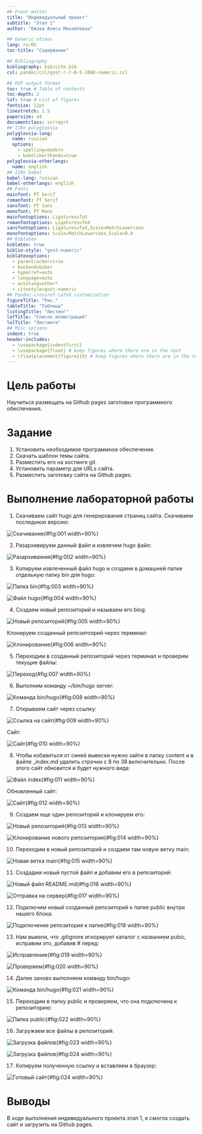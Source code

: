 ```yaml
---
## Front matter
title: "Индивидуальный проект"
subtitle: "Этап 1"
author: "Ежова Алиса Михайловна"

## Generic otions
lang: ru-RU
toc-title: "Содержание"

## Bibliography
bibliography: bib/cite.bib
csl: pandoc/csl/gost-r-7-0-5-2008-numeric.csl

## Pdf output format
toc: true # Table of contents
toc-depth: 2
lof: true # List of figures
fontsize: 12pt
linestretch: 1.5
papersize: a4
documentclass: scrreprt
## I18n polyglossia
polyglossia-lang:
  name: russian
  options:
	- spelling=modern
	- babelshorthands=true
polyglossia-otherlangs:
  name: english
## I18n babel
babel-lang: russian
babel-otherlangs: english
## Fonts
mainfont: PT Serif
romanfont: PT Serif
sansfont: PT Sans
monofont: PT Mono
mainfontoptions: Ligatures=TeX
romanfontoptions: Ligatures=TeX
sansfontoptions: Ligatures=TeX,Scale=MatchLowercase
monofontoptions: Scale=MatchLowercase,Scale=0.9
## Biblatex
biblatex: true
biblio-style: "gost-numeric"
biblatexoptions:
  - parentracker=true
  - backend=biber
  - hyperref=auto
  - language=auto
  - autolang=other*
  - citestyle=gost-numeric
## Pandoc-crossref LaTeX customization
figureTitle: "Рис."
tableTitle: "Таблица"
listingTitle: "Листинг"
lofTitle: "Список иллюстраций"
lolTitle: "Листинги"
## Misc options
indent: true
header-includes:
  - \usepackage{indentfirst}
  - \usepackage{float} # keep figures where there are in the text
  - \floatplacement{figure}{H} # keep figures where there are in the text
---
```


# Цель работы

Научиться размещать на Github pages заготовки программного обеспечения.

# Задание

1. Установить необходимое программное обеспечение.
2. Скачать шаблон темы сайта.
3. Разместить его на хостинге git.
4. Установить параметр для URLs сайта.
5. Разместить заготовку сайта на Github pages.

# Выполнение лабораторной работы

1) Скачиваем сайт hugo для генерирования страниц сайта. Скачиваем последнюю версию:

![Скачивание](image/1.png){#fig:001 width=90%}

2) Разархивируем данный файл и извлечем hugo файл:

![Разархиваwия](image/2.png){#fig:002 width=90%}

3) Копируем извлеченный файл hugo и создаем в домашней папке отдельную папку bin для hugo:

![Папка bin](image/3.png){#fig:003 width=90%}

![Файл hugo](image/4.png){#fig:004 width=90%}

4) Создаем новый репозиторий и называем его blog:

![Новый репозиторий](image/5.png){#fig:005 width=90%}

Клонируем созданный репозитоорий через терминал:

![Клонирование](image/6.png){#fig:006 width=90%}

5) Переходим в созданный репозиторий через терминал и проверим текущие файлы:

![Переход](image/7.png){#fig:007 width=90%}

6) Выполним команду ~/bin/hugo server:

![Команда bin/hugo](image/8.png){#fig:008 width=90%}

7) Открываем сайт через ссылку:

![Ссылка на сайт](image/9.png){#fig:009 width=90%}

Сайт:

![Сайт](image/10.png){#fig:010 width=90%}

8) Чтобы избавиться от синей вывески нужно зайти в папку content и в файле _index.md удалить строчки с 8 по 38 включительно. После этого сайт обновится и будет нужного вида:

![Файл index](image/11.png){#fig:011 width=90%}

Обновленный сайт:

![Сайт](image/12.png){#fig:012 width=90%}

9) Создаем еще один репозиторий и клонируем его:

![Новый репозиторий](image/13.png){#fig:013 width=90%}

![Клонирование нового репозитория](image/14.png){#fig:014 width=90%}

10) Переходим в новый репозиторий и создаем там новую ветку main:

![Новая ветка main](image/15.png){#fig:015 width=90%}

11) Создадим новый пустой файл и добавим его в репозиторий:

![Новый файл README.md](image/16.png){#fig:016 width=90%}

![Отправка на сервер](image/17.png){#fig:017 width=90%}

12) Подключим новый созданный репозиторий к папке public внутри нашего блока:

![Подключение репозитория к папке](image/18.png){#fig:018 width=90%}

13) Нам вывели, что .gitignore игнорирует каталог с названием pubic, исправим это, добавив # перед:

![Исправление](image/19.png){#fig:019 width=90%}

![Проверяем](image/20.png){#fig:020 width=90%}

14) Далее заново выполняем команду bin/hugo:

![Команда bin/hugo](image/21.png){#fig:021 width=90%}

15) Переходим в папку public и проверяем, что она подключена к репозиторию:

![Папка public](image/22.png){#fig:022 width=90%}

16) Загружаем все файлы в репозиторий:

![Загрузка файлов](image/23.png){#fig:023 width=90%}

![Загрузка файлов](image/24.png){#fig:024 width=90%}

17) Копируем полученную ссылку и вставляем в браузер:

![Готовый сайт](image/25.png){#fig:024 width=90%}

# Выводы

В ходе выполнения индивидуального проекта этап 1, я смогла создать сайт и загрузить на Github pages.
